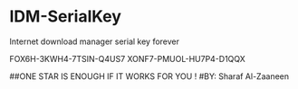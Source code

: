 # IDM-SerialKey
Internet download manager serial key forever

FOX6H-3KWH4-7TSIN-Q4US7
XONF7-PMUOL-HU7P4-D1QQX

##ONE STAR IS ENOUGH IF IT WORKS FOR YOU !
#BY: Sharaf Al-Zaaneen
